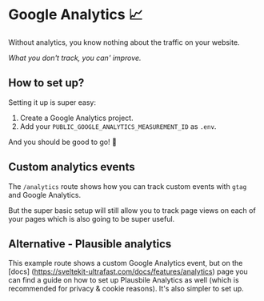 # Google Analytics 📈

Without analytics, you know nothing about the traffic on your website.

_What you don't track, you can' improve._

## How to set up?

Setting it up is super easy:

1. Create a Google Analytics project.
2. Add your `PUBLIC_GOOGLE_ANALYTICS_MEASUREMENT_ID` as `.env`.

And you should be good to go! 🎉

## Custom analytics events

The `/analytics` route shows how you can track custom events with `gtag` and Google Analytics.

But the super basic setup will still allow you to track page views on each of your pages which is also going to be super useful.

## Alternative - Plausible analytics

This example route shows a custom Google Analytics event, but on the [docs] (https://sveltekit-ultrafast.com/docs/features/analytics) page you can find a guide on how to set up Plausbile Analytics as well (which is recommended for privacy & cookie reasons). It's also simpler to set up.
